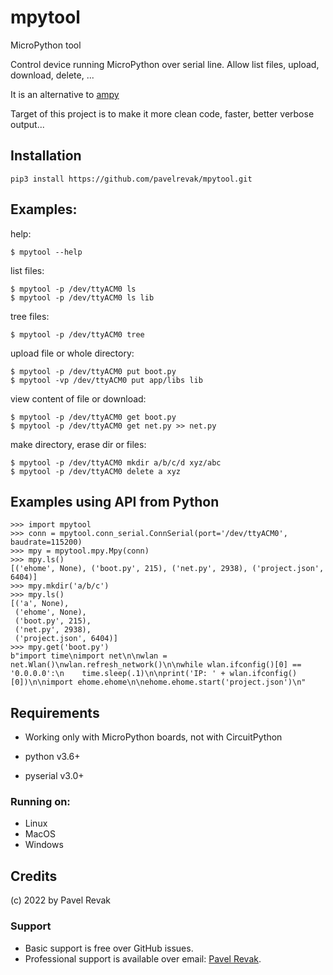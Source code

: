 # mpytool

MicroPython tool

Control device running MicroPython over serial line. Allow list files, upload, download, delete, ...

It is an alternative to [ampy](https://github.com/scientifichackers/ampy)

Target of this project is to make it more clean code, faster, better verbose output...

## Installation

```
pip3 install https://github.com/pavelrevak/mpytool.git
```

## Examples:

help:
```
$ mpytool --help
```

list files:
```
$ mpytool -p /dev/ttyACM0 ls
$ mpytool -p /dev/ttyACM0 ls lib
```

tree files:
```
$ mpytool -p /dev/ttyACM0 tree
```

upload file or whole directory:
```
$ mpytool -p /dev/ttyACM0 put boot.py
$ mpytool -vp /dev/ttyACM0 put app/libs lib
```

view content of file or download:
```
$ mpytool -p /dev/ttyACM0 get boot.py
$ mpytool -p /dev/ttyACM0 get net.py >> net.py
```

make directory, erase dir or files:
```
$ mpytool -p /dev/ttyACM0 mkdir a/b/c/d xyz/abc
$ mpytool -p /dev/ttyACM0 delete a xyz
```

## Examples using API from Python

```
>>> import mpytool
>>> conn = mpytool.conn_serial.ConnSerial(port='/dev/ttyACM0', baudrate=115200)
>>> mpy = mpytool.mpy.Mpy(conn)
>>> mpy.ls()
[('ehome', None), ('boot.py', 215), ('net.py', 2938), ('project.json', 6404)]
>>> mpy.mkdir('a/b/c')
>>> mpy.ls()
[('a', None),
 ('ehome', None),
 ('boot.py', 215),
 ('net.py', 2938),
 ('project.json', 6404)]
>>> mpy.get('boot.py')
b"import time\nimport net\n\nwlan = net.Wlan()\nwlan.refresh_network()\n\nwhile wlan.ifconfig()[0] == '0.0.0.0':\n    time.sleep(.1)\n\nprint('IP: ' + wlan.ifconfig()[0])\n\nimport ehome.ehome\n\nehome.ehome.start('project.json')\n"
```

## Requirements

- Working only with MicroPython boards, not with CircuitPython

- python v3.6+
- pyserial v3.0+

### Running on:

- Linux
- MacOS
- Windows

## Credits

(c) 2022 by Pavel Revak

### Support

- Basic support is free over GitHub issues.
- Professional support is available over email: [Pavel Revak](mailto:pavel.revak@gmail.com?subject=[GitHub]%20mpytool).
